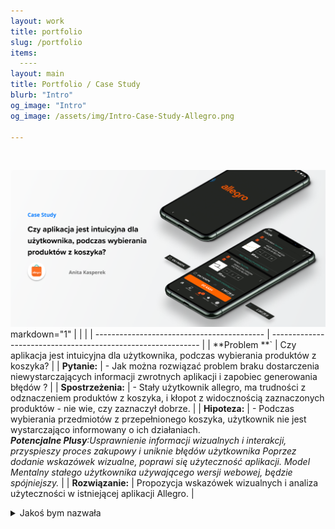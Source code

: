 ```yaml
---
layout: work
title: portfolio
slug: /portfolio
items:
  ----
layout: main
title: Portfolio / Case Study
blurb: "Intro"
og_image: "Intro"
og_image: /assets/img/Intro-Case-Study-Allegro.png
      
---   
```

<br>

[![image-text markdown="1"](https://raw.githubusercontent.com/AnitakasperekUX/AnitakasperekUX.github.io/main/assets/img/tytul.png)](https://raw.githubusercontent.com/AnitakasperekUX/AnitakasperekUX.github.io/main/assets/img/tytul.png)
<br>
markdown="1"
|                                            |                                                              |
| ------------------------------------------ | ------------------------------------------------------------ |
| **Problem **` | Czy aplikacja jest intuicyjna dla użytkownika, podczas wybierania produktów z koszyka? |
| **Pytanie:**                               | - Jak można rozwiązać problem braku dostarczenia niewystarczających informacji zwrotnych aplikacji i zapobiec generowania błędów ? |
| **Spostrzeżenia:**                         | - Stały użytkownik allegro, ma trudności z odznaczeniem produktów z koszyka, i kłopot z widocznością zaznaczonych produktów - nie wie, czy zaznaczył dobrze. |
| **Hipoteza:**                              | - Podczas wybierania przedmiotów z przepełnionego koszyka, użytkownik nie jest wystarczająco informowany o ich działaniach. <br>***Potencjalne Plusy**:Usprawnienie informacji wizualnych i interakcji, przyspieszy proces zakupowy i uniknie błędów użytkownika Poprzez dodanie wskazówek wizualne, poprawi się użyteczność aplikacji. Model Mentalny stałego użytkownika używającego wersji webowej, będzie spójniejszy.* |
| **Rozwiązanie:**                           | Propozycja wskazówek wizualnych i analiza użyteczności w istniejącej aplikacji Allegro. |
<br></details>
<details><summary>Jakoś bym nazwała</summary>

